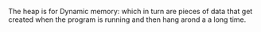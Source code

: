 The heap is for Dynamic memory: which in turn are pieces of data that get created when the program is running and then hang arond a a long time.